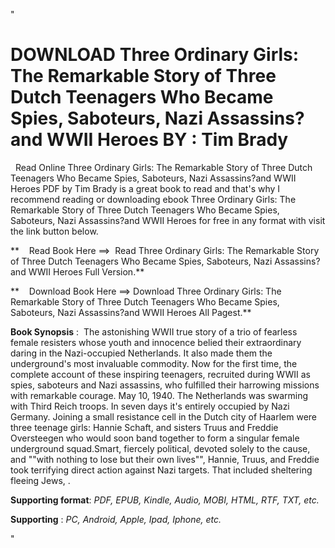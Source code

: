  "

**DOWNLOAD Three Ordinary Girls: The Remarkable Story of Three Dutch Teenagers Who Became Spies, Saboteurs, Nazi Assassins?and WWII Heroes BY : Tim Brady**
===========================================================================================================================================================

  Read Online Three Ordinary Girls: The Remarkable Story of Three Dutch Teenagers Who Became Spies, Saboteurs, Nazi Assassins?and WWII Heroes PDF by Tim Brady is a great book to read and that's why I recommend reading or downloading ebook Three Ordinary Girls: The Remarkable Story of Three Dutch Teenagers Who Became Spies, Saboteurs, Nazi Assassins?and WWII Heroes for free in any format with visit the link button below.

**    Read Book Here ==>  Read Three Ordinary Girls: The Remarkable Story of Three Dutch Teenagers Who Became Spies, Saboteurs, Nazi Assassins?and WWII Heroes Full Version.**

**    Download Book Here ==> Download Three Ordinary Girls: The Remarkable Story of Three Dutch Teenagers Who Became Spies, Saboteurs, Nazi Assassins?and WWII Heroes All Pagest.**

**Book Synopsis** :  The astonishing WWII true story of a trio of fearless female resisters whose youth and innocence belied their extraordinary daring in the Nazi-occupied Netherlands. It also made them the underground's most invaluable commodity. Now for the first time, the complete account of these inspiring teenagers, recruited during WWII as spies, saboteurs and Nazi assassins, who fulfilled their harrowing missions with remarkable courage. May 10, 1940. The Netherlands was swarming with Third Reich troops. In seven days it's entirely occupied by Nazi Germany. Joining a small resistance cell in the Dutch city of Haarlem were three teenage girls: Hannie Schaft, and sisters Truus and Freddie Oversteegen who would soon band together to form a singular female underground squad.Smart, fiercely political, devoted solely to the cause, and ""with nothing to lose but their own lives"", Hannie, Truus, and Freddie took terrifying direct action against Nazi targets. That included sheltering fleeing Jews, .

**Supporting format**: _PDF, EPUB, Kindle, Audio, MOBI, HTML, RTF, TXT, etc._

**Supporting** : _PC, Android, Apple, Ipad, Iphone, etc._

"